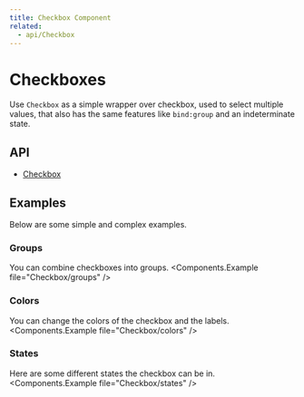 ```yaml
---
title: Checkbox Component
related:
  - api/Checkbox
---
```


# Checkboxes

Use `Checkbox` as a simple wrapper over checkbox, used to select multiple values, that also has the same features like `bind:group` and an indeterminate state.

## API

- [Checkbox](/api/Checkbox/)

## Examples

Below are some simple and complex examples.

### Groups

You can combine checkboxes into groups.
<Components.Example file="Checkbox/groups" />

### Colors

You can change the colors of the checkbox and the labels.
<Components.Example file="Checkbox/colors" />

### States

Here are some different states the checkbox can be in.
<Components.Example file="Checkbox/states" />
